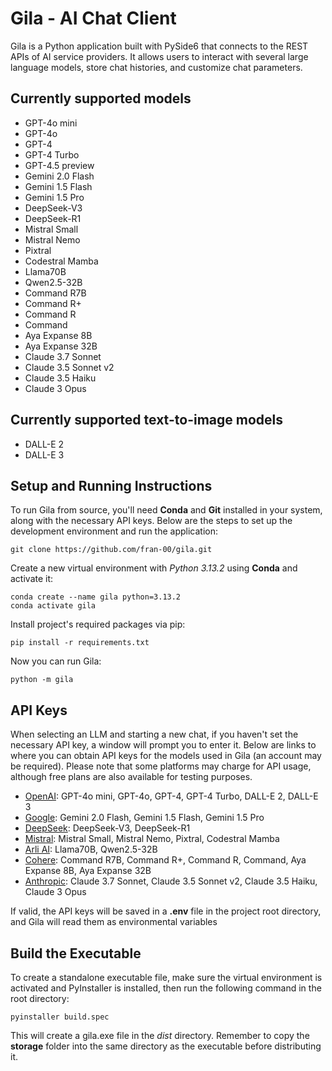 # Gila - AI Chat Client

Gila is a Python application built with PySide6 that connects to the REST APIs of AI service providers. It allows users to interact with several large language models, store chat histories, and customize chat parameters.

## Currently supported models

- GPT-4o mini
- GPT-4o
- GPT-4
- GPT-4 Turbo
- GPT-4.5 preview
- Gemini 2.0 Flash
- Gemini 1.5 Flash
- Gemini 1.5 Pro
- DeepSeek-V3
- DeepSeek-R1
- Mistral Small
- Mistral Nemo
- Pixtral
- Codestral Mamba
- Llama70B
- Qwen2.5-32B
- Command R7B
- Command R+
- Command R
- Command
- Aya Expanse 8B
- Aya Expanse 32B
- Claude 3.7 Sonnet
- Claude 3.5 Sonnet v2
- Claude 3.5 Haiku
- Claude 3 Opus

## Currently supported text-to-image models

- DALL-E 2
- DALL-E 3

## Setup and Running Instructions

To run Gila from source, you'll need **Conda** and **Git** installed in your system, along with the necessary API keys. Below are the steps to set up the development environment and run the application:

```shell
git clone https://github.com/fran-00/gila.git
```

Create a new virtual environment with *Python 3.13.2* using **Conda** and activate it:

```shell
conda create --name gila python=3.13.2
conda activate gila
```

Install project's required packages via pip:

```shell
pip install -r requirements.txt
```

Now you can run Gila:

```shell
python -m gila
```

## API Keys

When selecting an LLM and starting a new chat, if you haven't set the necessary API key, a window will prompt you to enter it. Below are links to where you can obtain API keys for the models used in Gila (an account may be required). Please note that some platforms may charge for API usage, although free plans are also available for testing purposes.

- [OpenAI](https://platform.openai.com/settings/organization/general): GPT-4o mini, GPT-4o, GPT-4, GPT-4 Turbo, DALL-E 2, DALL-E 3
- [Google](https://aistudio.google.com/app/apikey): Gemini 2.0 Flash, Gemini 1.5 Flash, Gemini 1.5 Pro
- [DeepSeek](https://platform.deepseek.com/api_keys): DeepSeek-V3, DeepSeek-R1
- [Mistral](https://console.mistral.ai/api-keys): Mistral Small, Mistral Nemo, Pixtral, Codestral Mamba
- [Arli AI](https://www.arliai.com/account): Llama70B, Qwen2.5-32B
- [Cohere](https://dashboard.cohere.com/api-keys): Command R7B, Command R+, Command R, Command, Aya Expanse 8B, Aya Expanse 32B
- [Anthropic](https://console.anthropic.com/settings/keys): Claude 3.7 Sonnet, Claude 3.5 Sonnet v2, Claude 3.5 Haiku, Claude 3 Opus

If valid, the API keys will be saved in a **.env** file in the project root directory, and Gila will read them as environmental variables

## Build the Executable

To create a standalone executable file, make sure the virtual environment is activated and PyInstaller is installed, then run the following command in the root directory:

```shell
pyinstaller build.spec
```

This will create a gila.exe file in the *dist* directory. Remember to copy the **storage** folder into the same directory as the executable before distributing it.
